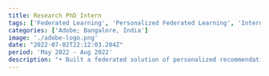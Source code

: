 ```yaml
---
title: Research PhD Intern  
tags: ['Federated Learning', 'Personalized Federated Learning', 'Internship']
categories: ['Adobe; Bangalore, India']
image: './adobe-logo.png'
date: "2022-07-02T22:12:03.284Z"
period: 'May 2022 - Aug 2022'
description: "• Built a federated solution of personalized recommendation systems and classifiers for real-time on-device learning, by using early-stopping for client-side updates and drift adaptation at server-side, to achieve robustness against concept drift (distribution change with respect to time). </br> • Presented a drift-aware adaptive optimization strategy that can quickly adapt to various concept drift patterns (sudden, incremental, and recurrent), by taking into account historical gradient updates and identifying change in gradient magnitude as drifts, to achieve lowest accuracy drop and fastest recovery from the said drifts. </br> • Evaluated the proposed algorithm on benchmark computer vision and natural language processing tasks, achieving the lowest accuracy dip difference (the lower, the better) of 1.48%-2.99%, while the best performing baselines exhibit 3.15%-9.22%. "
---
```



<!-- :My journey:<br/>
<iframe src="https://www.linkedin.com/embed/feed/update/urn:li:ugcPost:6795392367877877760" height="366" width="504" frameborder="0" allowfullscreen="" title="Embedded post"></iframe> -->